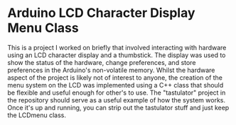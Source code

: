 # Arduino LCD Character Display Menu Class

This is a project I worked on briefly that involved interacting with hardware using an LCD character display and a thumbstick. The display was used to show the status of the hardware, change preferences, and store preferences in the Arduino's non-volatile memory. Whilst the hardware aspect of the project is likely not of interest to anyone, the creation of the menu system on the LCD was implemented using a C++ class that should be flexible and useful enough for other's to use. The "tastulator" project in the repository should serve as a useful example of how the system works. Once it's up and running, you can strip out the tastulator stuff and just keep the LCDmenu class. 

